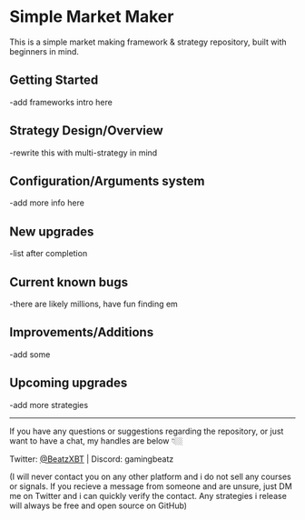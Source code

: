 Simple Market Maker
===================

This is a simple market making framework & strategy repository, built with beginners in mind.


Getting Started
---------------

-add frameworks intro here


Strategy Design/Overview
---------------

-rewrite this with multi-strategy in mind

Configuration/Arguments system
---------------

-add more info here

New upgrades
---------------

-list after completion

Current known bugs
---------------

-there are likely millions, have fun finding em

Improvements/Additions
---------------

-add some

Upcoming upgrades
---------------

-add more strategies

---------------

If you have any questions or suggestions regarding the repository, or just want to have a chat, my handles are below 👇🏼

Twitter: [@BeatzXBT](https://twitter.com/BeatzXBT) | Discord: gamingbeatz

(I will never contact you on any other platform and i do not sell any courses or signals. If you recieve a message from someone and are unsure, just DM me on Twitter and i can quickly verify the contact. Any strategies i release will always be free and open source on GitHub)
